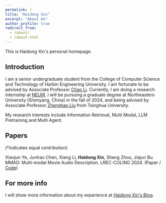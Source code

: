 ```yaml
---
permalink: /
title: "Haidong Xin"
excerpt: "About me"
author_profile: true
redirect_from: 
  - /about/
  - /about.html
---
```


This is Haidong Xin's personal homepage.

Introduction
------
I am a senior undergraduate student from the College of Computer Science and Technology of Harbin Engineering University. I am fortunate to be advised by Associate Professor [Chao Li](http://ss.zhizhen.com/s?sw=%E8%AE%A1%E7%AE%97%E6%9C%BA%E7%A7%91%E5%AD%A6%E4%B8%8E%E6%8A%80%E6%9C%AF&strcompy=1612_-1&jxsearch=2&size=15&isort=1&x=0_3119&deepsw=%E6%9D%8E%E8%B6%85&version=v2). Currently, I am doing a research internship at [NEUIR](https://github.com/NEUIR). I will be pursuing a graduate degree at Northeastern University (Shenyang, China) in the fall of 2024, and being advised by Associate Professor [Zhenghao Liu](https://edwardzh.github.io/) from Tsinghua University.

My research interests include Information Retrieval, Multi Modal, LLM Pretraining and Multi Agent.

Papers
------
(*indicates equal contribution)

Xiaojun Ye, Junhao Chen, Xiang Li, **Haidong Xin**, Sheng Zhou, Jiajun Bu. MMAD: Multi-modal Movie Audio Description. LREC-COLING 2024. (Paper / [Code](https://github.com/Daria8976/MMAD))

For more info
------
I will show more information about my experience at [Haidong Xin's Blog](https://xinhaidong.cloudns.org/).

<p><center>
  <div id="clustrmaps-widget" style="width:50%">
    <script type='text/javascript' id='clustrmaps' src='//cdn.clustrmaps.com/map_v2.js?cl=ffffff&w=a&t=tt&d=e5X58khjwTA1_lrYnMyFF8oCJypotuYdVcB30wne0dM&co=2d78ad&cmo=3acc3a&cmn=ff5353&ct=ffffff'></script>
  </div>
</center></p>
